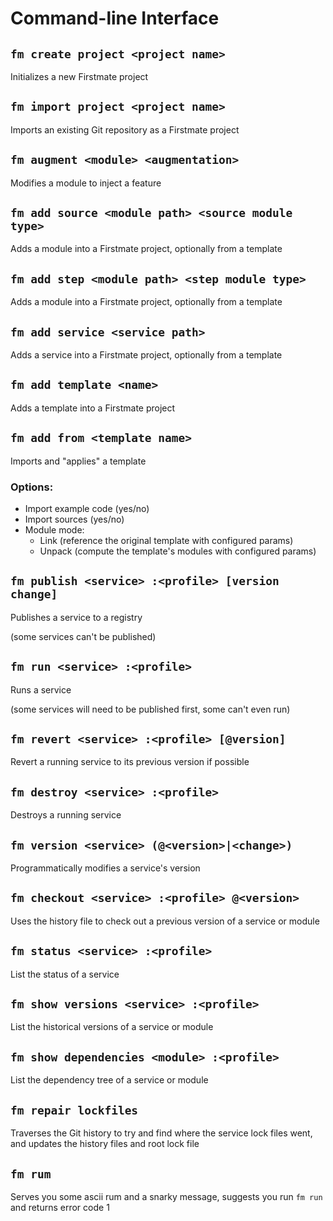 # Command-line Interface

## `fm create project <project name>`
Initializes a new Firstmate project

## `fm import project <project name>`
Imports an existing Git repository as a Firstmate project

## `fm augment <module> <augmentation>`
Modifies a module to inject a feature

## `fm add source <module path> <source module type>`
Adds a module into a Firstmate project, optionally from a template

## `fm add step <module path> <step module type>`
Adds a module into a Firstmate project, optionally from a template

## `fm add service <service path>`
Adds a service into a Firstmate project, optionally from a template

## `fm add template <name>`
Adds a template into a Firstmate project

## `fm add from <template name>`
Imports and "applies" a template

### Options:
* Import example code (yes/no)
* Import sources (yes/no)
* Module mode:
    * Link (reference the original template with configured params)
    * Unpack (compute the template's modules with configured params)

## `fm publish <service> :<profile> [version change]`
Publishes a service to a registry

(some services can't be published)

## `fm run <service> :<profile>`
Runs a service

(some services will need to be published first, some can't even run)

## `fm revert <service> :<profile> [@version]`
Revert a running service to its previous version if possible

## `fm destroy <service> :<profile>`
Destroys a running service

## `fm version <service> (@<version>|<change>)`
Programmatically modifies a service's version

## `fm checkout <service> :<profile> @<version>`
Uses the history file to check out a previous version of a service or module

## `fm status <service> :<profile>`
List the status of a service

## `fm show versions <service> :<profile>`
List the historical versions of a service or module

## `fm show dependencies <module> :<profile>`
List the dependency tree of a service or module

## `fm repair lockfiles`
Traverses the Git history to try and find where the service lock files went, and updates the history files and root lock file

## `fm rum`
Serves you some ascii rum and a snarky message, suggests you run `fm run` and returns error code 1

